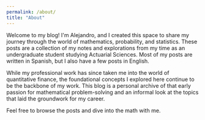 ```yaml
---
permalink: /about/
title: "About"
---
```

Welcome to my blog! I'm Alejandro, and I created this space to share my journey through the world of mathematics, 
probability, and statistics. These posts are a collection of my notes and explorations from my time as an undergraduate
student studying Actuarial Sciences. Most of my posts are written in Spanish, but I also have a few posts in English.

While my professional work has since taken me into the world of quantitative finance, the foundational concepts I 
explored here continue to be the backbone of my work. This blog is a personal archive of that early passion for 
mathematical problem-solving and an informal look at the topics that laid the groundwork for my career.

Feel free to browse the posts and dive into the math with me.